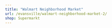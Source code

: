 ```yaml
---
title: "Walmart Neighborhood Market"
url: /evansville/walmart-neighborhood-market-2/
shop: Supermarkt
---
```

